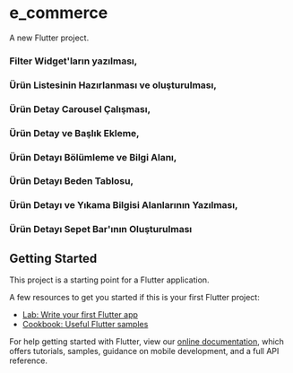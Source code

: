 # e_commerce

A new Flutter project.

### Filter Widget'ların yazılması,
### Ürün Listesinin Hazırlanması ve oluşturulması,
### Ürün Detay Carousel Çalışması,
### Ürün Detay ve Başlık Ekleme,
### Ürün Detayı Bölümleme ve Bilgi Alanı,
### Ürün Detayı Beden Tablosu,
### Ürün Detayı ve Yıkama Bilgisi Alanlarının Yazılması,
### Ürün Detayı Sepet Bar'ının Oluşturulması

## Getting Started

This project is a starting point for a Flutter application.

A few resources to get you started if this is your first Flutter project:

- [Lab: Write your first Flutter app](https://flutter.dev/docs/get-started/codelab)
- [Cookbook: Useful Flutter samples](https://flutter.dev/docs/cookbook)

For help getting started with Flutter, view our
[online documentation](https://flutter.dev/docs), which offers tutorials,
samples, guidance on mobile development, and a full API reference.
